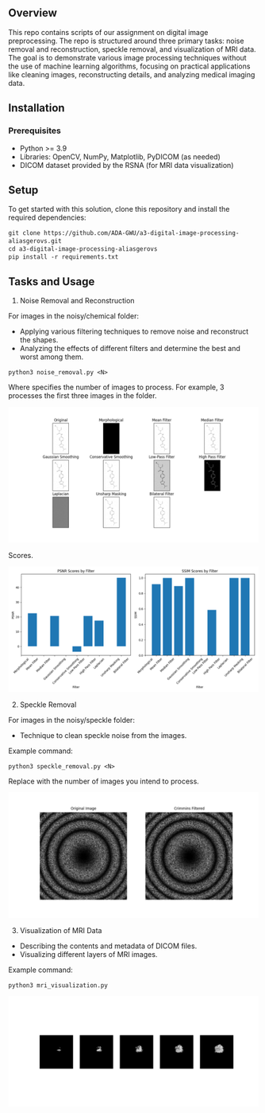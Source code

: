 ## Overview
This repo contains scripts of our assignment on digital image preprocessing. The repo is structured around three primary tasks: noise removal and reconstruction, speckle removal, and visualization of MRI data. The goal is to demonstrate various image processing techniques without the use of machine learning algorithms, focusing on practical applications like cleaning images, reconstructing details, and analyzing medical imaging data.


## Installation
### Prerequisites

- Python >= 3.9
- Libraries: OpenCV, NumPy, Matplotlib, PyDICOM (as needed)
- DICOM dataset provided by the RSNA (for MRI data visualization)


## Setup
To get started with this solution, clone this repository and install the required dependencies:

```
git clone https://github.com/ADA-GWU/a3-digital-image-processing-aliasgerovs.git
cd a3-digital-image-processing-aliasgerovs
pip install -r requirements.txt
```

## Tasks and Usage

1. Noise Removal and Reconstruction

For images in the noisy/chemical folder:

- Applying various filtering techniques to remove noise and reconstruct the shapes.
- Analyzing the effects of different filters and determine the best and worst among them.

```
python3 noise_removal.py <N>
```

Where <N> specifies the number of images to process. For example, 3 processes the first three images in the folder.

![alt text](outputs/Figure_1.png)

Scores.

![alt text](outputs/Figure_2.png)

2. Speckle Removal

For images in the noisy/speckle folder:

- Technique to clean speckle noise from the images.

Example command:

```
python3 speckle_removal.py <N>
```

Replace <N> with the number of images you intend to process.

![alt text](outputs/Figure_3.png)

3. Visualization of MRI Data

- Describing the contents and metadata of DICOM files.
- Visualizing different layers of MRI images.

Example command:

```
python3 mri_visualization.py
```
![alt text](outputs/Figure_4.png)

